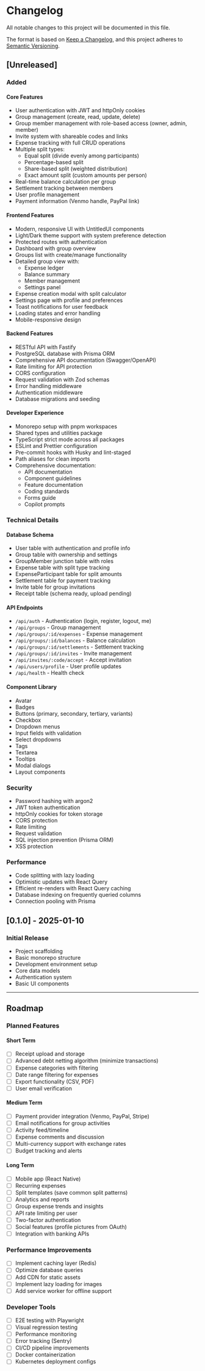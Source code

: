 # Changelog

All notable changes to this project will be documented in this file.

The format is based on [Keep a Changelog](https://keepachangelog.com/en/1.0.0/),
and this project adheres to [Semantic Versioning](https://semver.org/spec/v2.0.0.html).

## [Unreleased]

### Added

#### Core Features

- User authentication with JWT and httpOnly cookies
- Group management (create, read, update, delete)
- Group member management with role-based access (owner, admin, member)
- Invite system with shareable codes and links
- Expense tracking with full CRUD operations
- Multiple split types:
  - Equal split (divide evenly among participants)
  - Percentage-based split
  - Share-based split (weighted distribution)
  - Exact amount split (custom amounts per person)
- Real-time balance calculation per group
- Settlement tracking between members
- User profile management
- Payment information (Venmo handle, PayPal link)

#### Frontend Features

- Modern, responsive UI with UntitledUI components
- Light/Dark theme support with system preference detection
- Protected routes with authentication
- Dashboard with group overview
- Groups list with create/manage functionality
- Detailed group view with:
  - Expense ledger
  - Balance summary
  - Member management
  - Settings panel
- Expense creation modal with split calculator
- Settings page with profile and preferences
- Toast notifications for user feedback
- Loading states and error handling
- Mobile-responsive design

#### Backend Features

- RESTful API with Fastify
- PostgreSQL database with Prisma ORM
- Comprehensive API documentation (Swagger/OpenAPI)
- Rate limiting for API protection
- CORS configuration
- Request validation with Zod schemas
- Error handling middleware
- Authentication middleware
- Database migrations and seeding

#### Developer Experience

- Monorepo setup with pnpm workspaces
- Shared types and utilities package
- TypeScript strict mode across all packages
- ESLint and Prettier configuration
- Pre-commit hooks with Husky and lint-staged
- Path aliases for clean imports
- Comprehensive documentation:
  - API documentation
  - Component guidelines
  - Feature documentation
  - Coding standards
  - Forms guide
  - Copilot prompts

### Technical Details

#### Database Schema

- User table with authentication and profile info
- Group table with ownership and settings
- GroupMember junction table with roles
- Expense table with split type tracking
- ExpenseParticipant table for split amounts
- Settlement table for payment tracking
- Invite table for group invitations
- Receipt table (schema ready, upload pending)

#### API Endpoints

- `/api/auth` - Authentication (login, register, logout, me)
- `/api/groups` - Group management
- `/api/groups/:id/expenses` - Expense management
- `/api/groups/:id/balances` - Balance calculation
- `/api/groups/:id/settlements` - Settlement tracking
- `/api/groups/:id/invites` - Invite management
- `/api/invites/:code/accept` - Accept invitation
- `/api/users/profile` - User profile updates
- `/api/health` - Health check

#### Component Library

- Avatar
- Badges
- Buttons (primary, secondary, tertiary, variants)
- Checkbox
- Dropdown menus
- Input fields with validation
- Select dropdowns
- Tags
- Textarea
- Tooltips
- Modal dialogs
- Layout components

### Security

- Password hashing with argon2
- JWT token authentication
- httpOnly cookies for token storage
- CORS protection
- Rate limiting
- Request validation
- SQL injection prevention (Prisma ORM)
- XSS protection

### Performance

- Code splitting with lazy loading
- Optimistic updates with React Query
- Efficient re-renders with React Query caching
- Database indexing on frequently queried columns
- Connection pooling with Prisma

## [0.1.0] - 2025-01-10

### Initial Release

- Project scaffolding
- Basic monorepo structure
- Development environment setup
- Core data models
- Authentication system
- Basic UI components

---

## Roadmap

### Planned Features

#### Short Term

- [ ] Receipt upload and storage
- [ ] Advanced debt netting algorithm (minimize transactions)
- [ ] Expense categories with filtering
- [ ] Date range filtering for expenses
- [ ] Export functionality (CSV, PDF)
- [ ] User email verification

#### Medium Term

- [ ] Payment provider integration (Venmo, PayPal, Stripe)
- [ ] Email notifications for group activities
- [ ] Activity feed/timeline
- [ ] Expense comments and discussion
- [ ] Multi-currency support with exchange rates
- [ ] Budget tracking and alerts

#### Long Term

- [ ] Mobile app (React Native)
- [ ] Recurring expenses
- [ ] Split templates (save common split patterns)
- [ ] Analytics and reports
- [ ] Group expense trends and insights
- [ ] API rate limiting per user
- [ ] Two-factor authentication
- [ ] Social features (profile pictures from OAuth)
- [ ] Integration with banking APIs

### Performance Improvements

- [ ] Implement caching layer (Redis)
- [ ] Optimize database queries
- [ ] Add CDN for static assets
- [ ] Implement lazy loading for images
- [ ] Add service worker for offline support

### Developer Tools

- [ ] E2E testing with Playwright
- [ ] Visual regression testing
- [ ] Performance monitoring
- [ ] Error tracking (Sentry)
- [ ] CI/CD pipeline improvements
- [ ] Docker containerization
- [ ] Kubernetes deployment configs
